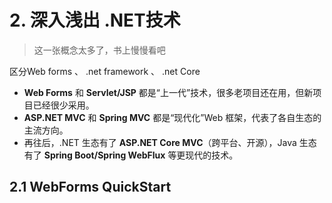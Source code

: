 # 2. 深入浅出 .NET技术

> 这一张概念太多了，书上慢慢看吧

区分Web forms 、 .net framework  、 .net Core

- **Web Forms** 和 **Servlet/JSP** 都是“上一代”技术，很多老项目还在用，但新项目已经很少采用。
- **ASP.NET MVC** 和 **Spring MVC** 都是“现代化”Web 框架，代表了各自生态的主流方向。
- 再往后，.NET 生态有了 **ASP.NET Core MVC**（跨平台、开源），Java 生态有了 **Spring Boot/Spring WebFlux** 等更现代的技术。



## 2.1 WebForms  QuickStart

